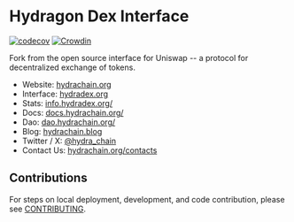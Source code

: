 # Hydragon Dex Interface

[![codecov](https://codecov.io/gh/Uniswap/interface/branch/main/graph/badge.svg?token=YVT2Y86O82)](https://codecov.io/gh/Uniswap/interface)
[![Crowdin](https://badges.crowdin.net/uniswap-interface/localized.svg)](https://crowdin.com/project/uniswap-interface)

Fork from the open source interface for Uniswap -- a protocol for decentralized exchange of tokens.

- Website: [hydrachain.org](https://hydrachain.org/)
- Interface: [hydradex.org](https://new.hydradex.org/)
- Stats: [info.hydradex.org/](https://info.hydradex.org/)
- Docs: [docs.hydrachain.org/](https://docs.hydrachain.org/)
- Dao: [dao.hydrachain.org/](https://dao.hydrachain.org/)
- Blog: [hydrachain.blog](https://medium.com/hydra-chain)
- Twitter / X: [@hydra_chain](https://x.com/hydra_chain)
- Contact Us: [hydrachain.org/contacts](https://hydrachain.org/contacts)

## Contributions

For steps on local deployment, development, and code contribution, please see [CONTRIBUTING](./CONTRIBUTING.md).
